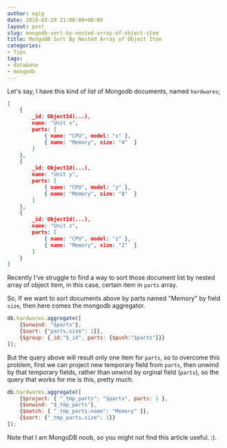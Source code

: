 ```yaml
---
author: egig
date: 2019-03-29 21:00:00+00:00
layout: post
slug: mongodb-sort-by-nested-array-of-object-item
title: MongoDB Sort By Nested Array of Object Item
categories:
- Tips
tags:
- database
- mongodb
---
```


Let's say, I have this kind of list of Mongodb documents, named `hardwares`;

```json
[
	{
		_id: ObjectId(...),
		name: "Unit x",
		parts: [
			{ name: "CPU", model: "x" },
			{ name: "Memory", size: "4"  }
		]
	},
	{
		_id: ObjectId(...),
		name: "Unit y",
		parts: [
			{ name: "CPU", model: "y" },
			{ name: "Memory", size: "8"  }
		]
	},
	{
		_id: ObjectId(...),
		name: "Unit z",
		parts: [
			{ name: "CPU", model: "z" },
			{ name: "Memory", size: "2"  }
		]
	}
]
```

Recently I've struggle to find a way to sort those document list by nested array of object item, in this case, certain item in `parts` array.

So, If we want to sort documents above by parts named "Memory" by field `size`, then here comes the mongodb aggregator.

```js
db.hardwares.aggregate([
	{$unwind: "$parts"},
	{$sort: {"parts.size": 1}},
	{$group: {_id:"$_id", parts: {$push:"$parts"}}}
]);
```


But the query above will result only one item for  `parts`, so to overcome this problem, first we can project new temporary field from `parts`, then unwind by that temporary fields, rather than unwind by orginal field (`parts`), so the query that works for me is this, pretty much.

```js
db.hardwares.aggregate([
	{$project: { "_tmp_parts": "$parts", parts: 1 },
	{$unwind: "$_tmp_parts"},
	{$match: { "_tmp_parts.name": "Memory" }},
	{$sort: {"_tmp_parts.size": 1}}
]);
```
		
Note that I am MongoDB noob, so you might not find this article useful. :).
